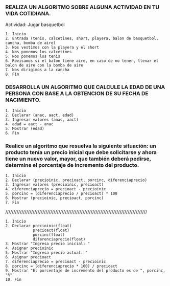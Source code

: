 ### REALIZA UN ALGORITMO SOBRE ALGUNA ACTIVIDAD EN TU VIDA COTIDIANA.

Actividad: Jugar basquetbol
    
    1. Inicio
    2. Entrada (tenis, calcetines, short, playera, balon de basquetbol, cancha, bomba de aire)
    3. Nos vestimos con la playera y el short
    4. Nos ponemos los calcetines
    5. Nos ponemos los tenis
    6. Revisamos si el balon tiene aire, en caso de no tener, llenar el balon de aire con la bomba de aire
    7. Nos dirigimos a la cancha
    8. Fin



### DESARROLLA UN ALGORITMO QUE CALCULE LA EDAD DE UNA PERSONA CON BASE A LA OBTENCION DE SU FECHA DE NACIMIENTO.

    1. Inicio
    2. Declarar (anac, aact, edad)
    3. Ingresar valores (anac, aact)
    4. edad = aact - anac
    5. Mostrar (edad)
    6. Fin




###  Realice un algoritmo que resuelva la siguiente situación: un producto tenía un precio inicial que debe solicitarse y ahora tiene un nuevo valor, mayor, que también deberá pedirse, determine el porcentaje de incremento del producto. 

    1. Inicio
    2. Declarar (precioinic, precioact, porcinc, diferenciaprecio)
    3. Ingresar valores (precioinic, precioact)
    4. diferenciaprecio = precioact - precioinic
    5. porcinc = (diferenciaprecio / precioact) * 100
    6. Mostrar (precioinic, precioact, porcinc)
    7. Fin

////////////////////////////////////////////////////////////////////////////////////////
    
    1. Inicio
    2. Declarar precioinic(float)
                precioact(float)
                porcinc(float)
                diferenciaprecio(float)
    3. Mostrar "Ingresa precio inicial: "
    4. Asignar precioinic
    5. Mostrar "Ingresa precio actual: "
    6. Asignar precioact
    7. diferenciaprecio = precioact - precioinic
    8. porcinc = (diferenciaprecio * 100) / precioact
    9. Mostrar "El porcentaje de incremento del producto es de ", porcinc, "%"
    10. Fin
    
